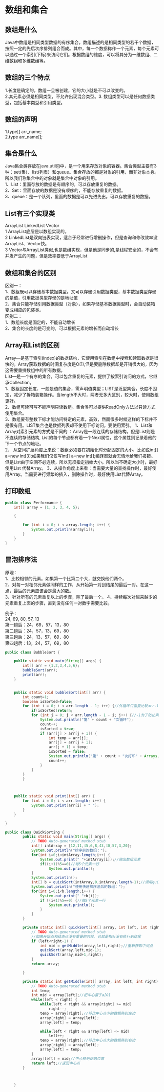 # 数组和集合

## 数组是什么

Java中数组是相同类型数据的有序集合。数组描述的是相同类型的若干个数据，按照一定的先后次序排列组合而成。其中，每一个数据称作一个元素，每个元素可以通过一个索引(下标)来访问它们。根据数组的维度，可以将其分为一维数组、二维数组和多维数组等。

## 数组的三个特点  

1.长度是确定的。数组一旦被创建，它的大小就是不可以改变的。  
2.其元素必须是相同类型，不允许出现混合类型。3. 数组类型可以是任何数据类型，包括基本类型和引用类型。

## 数组的声明

1.type[] arr_name;  
2.type arr_name[];

## 集合是什么

Java集合类存放在java.util包中，是一个用来存放对象的容器。集合类型主要有3种：set(集）、list(列表）和queue。集合存放的都是对象的引用，而非对象本身。所以我们称集合中的对象就是集合中对象的引用。  
1、List：里面存放的数据是有顺序的，可以存放重复的数据。  
2、Set：里面存放的数据是没有顺序的，不能存放重复的数据。  
3、queue：是一个队列，里面的数据是可以先进先出，可以存放重复的数据。

## List有三个实现类

ArrayList   LinkedList    Vector  
1 ArrayList底层是以数组实现的。  
2 LinkedList是双向链表实现，适合于经常进行增删操作，但是查询和修改效率没ArrayList、Vector快。  
3 Vector与ArrayList类似,也是数组实现，但是他是同步的,是线程安全的，不会有并发产生的问题，但是效率要低于ArrayList

## 数组和集合的区别

区别一：  
1、数组既可以存储基本数据类型，又可以存储引用数据类型，基本数据类型存储的是值，引用数据类型存储的是地址值  
2、集合只能存储引用数据类型（对象），如果存储基本数据类型时，会自动装箱变成相应的包装类。  
区别二：  
1、数组长度是固定的，不能自动增长  
2、集合的长度的是可变的，可以根据元素的增长而自动增长

## Array和List的区别

Array—是基于索引(index)的数据结构，它使用索引在数组中搜索和读取数据是很快的。Array获取数据的时间复杂度是O(1),但是要删除数据却是开销很大的，因为这需要重排数组中的所有数据。  
List—是一个有序的集合，可以包含重复的元素，提供了按索引访问的方式，它继承Collection。  
1、数组固定长度，一般是值的集合，需声明值类型；LIST是泛型集合，长度不固定，减少了拆箱装箱操作。当length不大时，两者无多大区别，较大时，使用数组更好。  
2、数组可读可写不能声明只读数组。集合类可以提供ReadOnly方法以只读方式使用集合。  
3、数组要有整数下标才能访问特定的元素，高效，然而很多时候这样的下标并不是很有用。LIST集合也是数据列表却不使用下标访问，要使用索引。
1、List和Array对索引元素的方式是不同的 ：Array是一段连续的存储结构。但是List则是不连续的存储结构, List的每个节点都有着一个Next属性，这个属性则记录着他的下一个节点的地址。  
2、 从空间扩展角度上来说：数组必须要在初始化时分配固定的大小，比如说int[] a=new int[3];如果我们仅仅写int[] a=new int[];编译器就会无情地给我们报错。但是List由于空间不必连续，所以无须指定初始大小。所以当不确定大小时，最好使用List 代替Array。
3、从操作角度上来看：当需要大量的查找操作时，最好使用Array。当需要进行频繁的插入，删除操作时，最好使用List代替Array。

## 打印数组

```java
public class Performance {
    int[] array = {1, 2, 3, 4, 5};

    {

        for (int i = 0; i < array.length; i++) {
            System.out.println(array[i]);
        }
    }
}
```

## 冒泡排序法

原理：  
1、比较相邻的元素。如果第一个比第二个大，就交换他们两个。  
2、对每一对相邻元素做同样的工作，从开始第一对到结尾的最后一对。在这一点，最后的元素应该会是最大的数。  
3、针对所有的元素重复以上的步骤，除了最后一个。
4、持续每次对越来越少的元素重复上面的步骤，直到没有任何一对数字需要比较。

例子：  
24, 69, 80, 57, 13  
第一趟后：24，69，57，13，80  
第二趟后：24，57，13，69，80  
第三趟后：24，13，57，69，80  
第四趟后：13，24，57，69，80

```java
public class BubbleSort {

    public static void main(String[] args) {
        int[] arr = {1,2,3,4,5,6};
        bubbleSort(arr);
        print(arr);
    }


    public static void bubbleSort(int[] arr) {
        int count=1;
        boolean isSorted=false;
        for (int i = 0; i < arr.length - 1; i++) {//外循环只需要比较arr.length-1次就可以了
            if(isSorted)return;
            for (int j = 0; j < arr.length - 1 - i; j++) {//-1为了防止索引越界,-i为了提高效率
                System.out.println("第" + count + "次循环");
                count++;
                isSorted = true;
                if (arr[j] > arr[j + 1]) {
                    int temp = arr[j];
                    arr[j] = arr[j + 1];
                    arr[j + 1] = temp;
                    isSorted = false;
                    System.out.println("第" + count + "次打印" + Arrays.toString(arr));
                    count++;
                }
            }
        }
        }



    public static void print(int[] arr) {
        for (int i = 0; i < arr.length; i++) {
            System.out.print(arr[i] + " ");
        }
    }

}
```

```java
public class QuickSorting {
        public static void main(String[] args) {
            // TODO Auto-generated method stub
            int[] intArray = {12,11,45,6,8,43,40,57,3,20};
            System.out.println("排序前的数组：");
            for(int i=0;i<intArray.length;i++) {
                System.out.print(" "+intArray[i]);//输出数组元素
                if((i+1)%5==0)//每5个元素一行
                    System.out.println();
            }
            System.out.println();
            int[] b = quickSort(intArray,0,intArray.length-1);//调用quickSort
            System.out.println("使用快速排序法后的数组：");
            for(int i=0;i<b.length;i++) {
                System.out.print(" "+b[i]);
                if ((i+1)%5==0) {//每5个元素一行
                    System.out.println();
                }
            }
        }

        private static int[] quickSort(int[] array, int left, int right) {//快速排序法
            // TODO Auto-generated method stub
            //如果开始点和结束点没有重叠的时候，也就是指针没有执行到结尾
            if (left<right-1) {
                int mid = getMiddle(array,left,right);//重新获取中间点
                quickSort(array,left,mid-1);
                quickSort(array,mid+1,right);
            }
            return array;

        }

        private static int getMiddle(int[] array, int left, int right) {
            // TODO Auto-generated method stub
            int temp;
            int mid = array[left];//把中心置于a[0]
            while(left < right) {
                while(left < right && array[right] >= mid)
                    right--;
                temp = array[right];//将比中心点小的数据移到左边
                array[right] = array[left];
                array[left] = temp;

                while(left < right && array[left] <= mid)
                    left++;
                temp = array[right];//将比中心点大的数据移到右边
                array[right] = array[left];
                array[left] = temp;
            }
            array[left] = mid;//中心移到正确位置
            return left;//返回中心点
        }



    }
```
